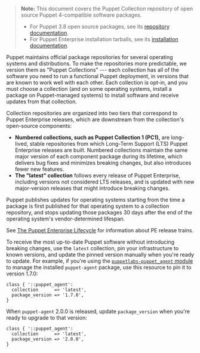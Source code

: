 > **Note:** This document covers the Puppet Collection repository of open source Puppet 4-compatible software packages.
> -   For Puppet 3.8 open source packages, see its [repository documentation](/puppet/3.8/puppet_repositories.html).
> -   For Puppet Enterprise installation tarballs, see its [installation documentation](/pe/latest/install_basic.html).

Puppet maintains official package repositories for several operating systems and distributions. To make the repositories more predictable, we version them as "Puppet Collections" --- each collection has all of the software you need to run a functional Puppet deployment, in versions that are known to work well with each other. Each collection is opt-in, and you must choose a collection (and on some operating systems, install a package on Puppet-managed systems) to install software and receive updates from that collection.

Collection repositories are organized into two tiers that correspond to Puppet Enterprise releases, which are downstream from the collection's open-source components:

-   **Numbered collections, such as Puppet Collection 1 (PC1),** are long-lived, stable repositories from which Long-Term Support (LTS) Puppet Enterprise releases are built. Numbered collections maintain the same major version of each component package during its lifetime, which delivers bug fixes and minimizes breaking changes, but also introduces fewer new features.
-   **The "latest" collection** follows every release of Puppet Enterprise, including versions not considered LTS releases, and is updated with new major-version releases that might introduce breaking changes.

Puppet publishes updates for operating systems starting from the time a package is first published for that operating system to a collection repository, and stops updating those packages 30 days after the end of the operating system's vendor-determined lifespan.

See [The Puppet Enterprise Lifecycle](https://puppet.com/misc/puppet-enterprise-lifecycle) for information about PE release trains.

To receive the most up-to-date Puppet software without introducing breaking changes, use the `latest` collection, pin your infrastructure to known versions, and update the pinned version manually when you're ready to update. For example, if you're using the [`puppetlabs-puppet_agent` module](https://forge.puppet.com/puppetlabs/puppet_agent) to manage the installed `puppet-agent` package, use this resource to pin it to version 1.7.0:

```
class { '::puppet_agent':
  collection      => 'latest',
  package_version => '1.7.0',
}
```

When `puppet-agent` 2.0.0 is released, update `package_version` when you're ready to upgrade to that version:

```
class { '::puppet_agent':
  collection      => 'latest',
  package_version => '2.0.0',
}
```
